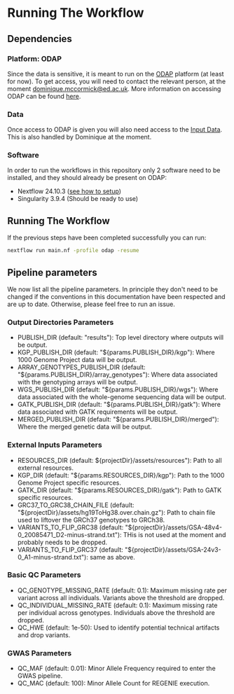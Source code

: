 # Running The Workflow

## Dependencies

### Platform: ODAP

Since the data is sensitive, it is meant to run on the [ODAP](https://odap.ac.uk/) platform (at least for now). To get access, you will need to contact the relevant person, at the moment [dominique.mccormick@ed.ac.uk](mailto:dominique.mccormick@ed.ac.uk). More information on accessing ODAP can be found [here](https://git.ecdf.ed.ac.uk/odap-users-guide/odap-users-guide).

### Data

Once access to ODAP is given you will also need access to the [Input Data](@ref). This is also handled by Dominique at the moment.

### Software

In order to run the workflows in this repository only 2 software need to be installed, and they should already be present on ODAP:

- Nextflow 24.10.3 ([see how to setup](https://git.ecdf.ed.ac.uk/odap-users-guide/odap-users-guide/-/wikis/nexflow))
- Singularity 3.9.4 (Should be ready to use)

## Running The Workflow

If the previous steps have been completed successfully you can run:

```bash
nextflow run main.nf -profile odap -resume
```

## Pipeline parameters

We now list all the pipeline parameters. In principle they don't need to be changed if the conventions in this documentation have been respected and are up to date. Otherwise, please feel free to run an issue.

### Output Directories Parameters

- PUBLISH_DIR (default: "results"): Top level directory where outputs will be output.
- KGP_PUBLISH_DIR (default: "${params.PUBLISH_DIR}/kgp"): Where 1000 Genome Project data will be output.
- ARRAY_GENOTYPES_PUBLISH_DIR (default: "${params.PUBLISH_DIR}/array_genotypes"): Where data associated with the genotyping arrays will be output.
- WGS_PUBLISH_DIR (default: "${params.PUBLISH_DIR}/wgs"): Where data associated with the whole-genome sequencing data will be output.
- GATK_PUBLISH_DIR (default: "${params.PUBLISH_DIR}/gatk"): Where data associated with GATK requirements will be output.
- MERGED_PUBLISH_DIR (default: "${params.PUBLISH_DIR}/merged"): Where the merged genetic data will be output.

### External Inputs Parameters

- RESOURCES_DIR (default: ${projectDir}/assets/resources"): Path to all external resources.
- KGP_DIR (default: "${params.RESOURCES_DIR}/kgp"): Path to the 1000 Genome Project specific resources.
- GATK_DIR (default: "${params.RESOURCES_DIR}/gatk"): Path to GATK specific resources.
- GRC37_TO_GRC38_CHAIN_FILE (default: "${projectDir}/assets/hg19ToHg38.over.chain.gz"): Path to chain file used to liftover the GRCh37 genotypes to GRCh38.
- VARIANTS_TO_FLIP_GRC38 (default: "${projectDir}/assets/GSA-48v4-0_20085471_D2-minus-strand.txt"): THis is not used at the moment and probably needs to be dropped.
- VARIANTS_TO_FLIP_GRC37 (default: "${projectDir}/assets/GSA-24v3-0_A1-minus-strand.txt"): same as above.

### Basic QC Parameters

- QC_GENOTYPE_MISSING_RATE (default: 0.1): Maximum missing rate per variant across all individuals. Variants above the threshold are dropped.
- QC_INDIVIDUAL_MISSING_RATE (default: 0.1): Maximum missing rate per individual across genotypes. Individuals above the threshold are dropped.
- QC_HWE (default: 1e-50): Used to identify potential technical artifacts and drop variants.


### GWAS Parameters

- QC_MAF (default: 0.01): Minor Allele Frequency required to enter the GWAS pipeline.
- QC_MAC (default: 100): Minor Allele Count for REGENIE execution.


